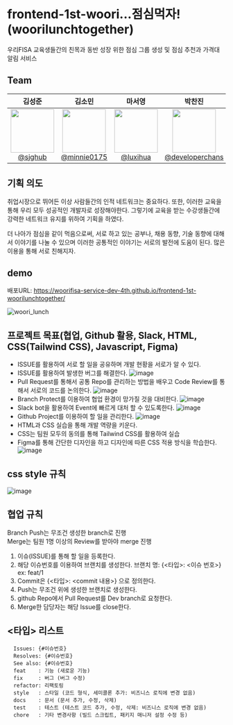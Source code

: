 # frontend-1st-woori...점심먹자!(woorilunchtogether)
우리FISA 교육생들간의 친목과 동반 성장 위한 점심 그룹 생성 및 점심 추천과 가격대 알림 서비스

## Team
|                                                             **김성준**                                                              |                                                                  **김소민**                                                                  |                                                                       **마서영**                                                                       |                                                                  **박찬진**                                                                  | 
|:--------------------------------------------------------------------------------------------------------------------------------:|:-----------------------------------------------------------------------------------------------------------------------------------------:|:---------------------------------------------------------------------------------------------------------------------------------------------------:|:-----------------------------------------------------------------------------------------------------------------------------------------:|
| [<img src="https://avatars.githubusercontent.com/u/102035871?v=4" height=100 width=100> <br/> @sjghub](https://github.com/sjghub) | [<img src="https://avatars.githubusercontent.com/u/87076416?v=4" height=100 width=100> <br/> @minnie0175](https://github.com/minnie0175) | [<img src="https://avatars.githubusercontent.com/u/108069902?v=4" height=100 width=100> <br/> @luxihua](https://github.com/luxihua) | [<img src="https://avatars.githubusercontent.com/u/68864422?v=4" height=100 width=100> <br/> @developerchans](https://github.com/developerchans) 

## 기획 의도
취업시장으로 뛰어든 이상 사람들간의 인적 네트워크는 중요하다. 또한, 이러한 교육을 통해 우리 모두 성공적인 개발자로 성장해야한다. 그렇기에 교육을 받는 수강생들간에 강력한 네트워크 유지를 위하여 기획을 하였다.

더 나아가 점심을 같이 먹음으로써, 서로 하고 있는 공부나, 채용 동향, 기술 동향에 대해서 이야기를 나눌 수 있으며 이러한 공통적인 이야기는 서로의 발전에 도움이 된다. 많은 이용을 통해 서로 친해지자.


## demo 
배포URL: https://woorifisa-service-dev-4th.github.io/frontend-1st-woorilunchtogether/


![woori_lunch](https://github.com/user-attachments/assets/cf7669f3-bfc3-4524-af90-288341948c75)



## 프로젝트 목표(협업, Github 활용, Slack, HTML, CSS(Tailwind CSS), Javascript, Figma)
- ISSUE를 활용하여 서로 할 일을 공유하며 개발 현황을 서로가 알 수 있다.
- ISSUE를 활용하여 발생한 버그를 해결한다.
![image](https://github.com/user-attachments/assets/800b0a4d-0657-4ae8-94a5-b77aa6b322b1)
- Pull Request를 통해서 공통 Repo를 관리하는 방법을 배우고 Code Review를 통해서 서로의 코드를 논의한다.
![image](https://github.com/user-attachments/assets/79c2553c-ff71-411f-8511-c083b6cb268e)
- Branch Protect를 이용하여 협업 환경이 망가질 것을 대비한다.
![image](https://github.com/user-attachments/assets/20df8b7f-be07-4f84-a07f-1643bf1f98ad)
- Slack bot을 활용하여 Event에 빠르게 대처 할 수 있도록한다.
![image](https://github.com/user-attachments/assets/17563a09-1b26-4363-8c8f-56b47a3ec4f0)
- Github Project를 이용하여 할 일을 관리한다.
![image](https://github.com/user-attachments/assets/00bacb4f-1227-4264-84a1-f489f1689b73)
- HTML과 CSS 실습을 통해 개발 역량을 키운다.
- CSS는 팀원 모두의 동의를 통해 Tailwind CSS를 활용하여 실습
- Figma를 통해 간단한 디자인을 하고 디자인에 따른 CSS 적용 방식을 학습한다.
![image](https://github.com/user-attachments/assets/1c4755bb-5da5-45f7-8162-90ed7af3d384)


## css style 규칙

![image](https://github.com/user-attachments/assets/a0572c01-2315-4bff-acb6-9c076362a0c6)



## 협업 규칙
Branch Push는 무조건 생성한 branch로 진행
<br>
Merge는 팀원 1명 이상의 Review를 받아야 merge 진행
1. 이슈(ISSUE)를 통해 할 일을 등록한다.
2. 해당 이슈번호를 이용하여 브랜치를 생성한다.
브랜치 명: {<타입>: <이슈 번호>}
ex: feat/1
3. Commit은 {<타입>: <commit 내용>} 으로 정의한다.
4. Push는 무조건 위에 생성한 브랜치로 생성한다.
5. github Repo에서 Pull Request를 Dev branch로 요청한다.
6. Merge한 담당자는 해당 Issue를 close한다.

## <타입> 리스트
```
  Issues: {#이슈번호} 
  Resolves: {#이슈번호}
  See also: {#이슈번호}
  feat    : 기능 (새로운 기능)
  fix     : 버그 (버그 수정)
  refactor: 리팩토링
  style   : 스타일 (코드 형식, 세미콜론 추가: 비즈니스 로직에 변경 없음)
  docs    : 문서 (문서 추가, 수정, 삭제)
  test    : 테스트 (테스트 코드 추가, 수정, 삭제: 비즈니스 로직에 변경 없음)
  chore   : 기타 변경사항 (빌드 스크립트, 패키지 매니저 설정 수정 등)
```

